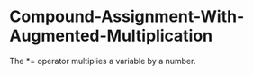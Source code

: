# Compound-Assignment-With-Augmented-Multiplication
The *= operator multiplies a variable by a number.
